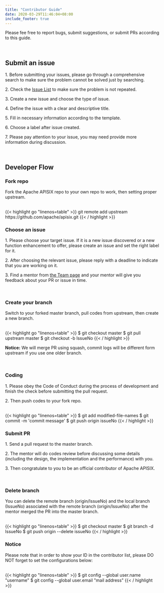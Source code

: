 ```yaml
---
title: "Contributor Guide"
date: 2020-03-29T11:46:04+08:00
include_footer: true
---
```


<div>
  <p>Please fee free to report bugs, submit suggestions, or submit PRs according to this guide.</p>
  <br />
  <h2 class="title">Submit an issue</h2>
  <p>1. Before submitting your issues, please go through a comprehensive search to make sure the problem cannot be solved just by searching.</p>
  <p>2. Check the <a href="https://github.com/apache/apisix/issues" target="_blank">Issue List</a> to make sure the problem is not repeated.</p>
  <p>3. Create a new issue and choose the type of issue.</p>
  <p>4. Define the issue with a clear and descriptive title.</p>
  <p>5. Fill in necessary information according to the template.</p>
  <p>6. Choose a label after issue created.</p>
  <p>7. Please pay attention to your issue, you may need provide more information during discussion.</p>
  <br />
  <h2 class="title">Developer Flow</h2>
  <p></p>
  <h3 class="subtitle">Fork repo</h3>
  <p>Fork the Apache APISIX repo to your own repo to work, then setting proper upstream.</p>
  <br />
  {{< highlight go "linenos=table" >}}
  git remote add upstream https://github.com/apache/apisix.git
  {{< / highlight >}}
  <br />
  <h3 class="subtitle">Choose an issue</h3>
  <p></p>
  <p>1. Please choose your target issue. If it is a new issue discovered or a new function enhancement to offer, please create an issue and set the right label for it.</p>
  <p>2. After choosing the relevant issue, please reply with a deadline to indicate that you are working on it.</p>
  <p>3. Find a mentor from <a href="/team">the Team page</a> and your mentor will give you feedback about your PR or issue in time.</p>
  <br />
  <h3 class="subtitle">Create your branch</h3>
  <p></p>
  <p>Switch to your forked master branch, pull codes from upstream, then create a new branch.</p>
  <br />
  {{< highlight go "linenos=table" >}}
  $ git checkout master
  $ git pull upstream master
  $ git checkout -b IssueNo
  {{< / highlight >}}
  <p></p>
  <p><strong>Notice:</strong> We will merge PR using squash, commit logs will be different form upstream if you use one older branch.</p>
  <br />
  <h3 class="subtitle">Coding</h3>
  <p></p>
  <p>1. Please obey the Code of Conduct during the process of development and finish the check before submitting the pull request.</p>
  <p>2. Then push codes to your fork repo.</p>
  <br />
  {{< highlight go "linenos=table" >}}
  $ git add modified-file-names
  $ git commit -m 'commit message'
  $ git push origin issueNo
  {{< / highlight >}}
  <br />
  <h3 class="subtitle">Submit PR</h3>
  <p></p>
  <p>1. Send a pull request to the master branch.</p>
  <p>2. The mentor will do codes review before discussing some details (including the design, the implementation and the performance) with you.</p>
  <p>3. Then congratulate to you to be an official contributor of Apache APISIX.</p>
  <br />
  <h3 class="subtitle">Delete branch</h3>
  <p></p>
  <p>You can delete the remote branch (origin/IssueNo) and the local branch (IssueNo) associated with the remote branch (origin/IssueNo) after the mentor merged the PR into the master branch.</p>
  <br />
  {{< highlight go "linenos=table" >}}
  $ git checkout master
  $ git branch -d IssueNo
  $ git push origin --delete issueNo
  {{< / highlight >}}
  <br />
  <h3 class="subtitle">Notice</h3>
  <p></p>
  <p>Please note that in order to show your ID in the contributor list, please DO NOT forget to set the configurations below:</p>
  <br />
  {{< highlight go "linenos=table" >}}
  $ git config --global user.name "username"
  $ git config --global user.email "mail address"
  {{< / highlight >}}
</div>

